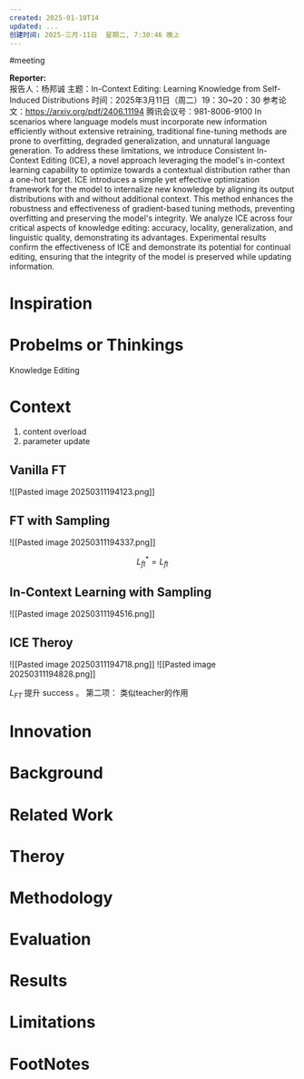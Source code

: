 ```yaml
---
created: 2025-01-10T14
updated: ...
创建时间: 2025-三月-11日  星期二, 7:30:46 晚上
---
```

#meeting 

**Reporter:**  
报告人：杨邦诚
主题：In-Context Editing: Learning Knowledge from Self-Induced Distributions
时间：2025年3月11日（周二）19：30~20：30
参考论文：https://arxiv.org/pdf/2406.11194
腾讯会议号：981-8006-9100
In scenarios where language models must incorporate new information efficiently without extensive retraining, traditional fine-tuning methods are prone to overfitting, degraded generalization, and unnatural language generation. To address these limitations, we introduce Consistent In-Context Editing (ICE), a novel approach leveraging the model's in-context learning capability to optimize towards a contextual distribution rather than a one-hot target. ICE introduces a simple yet effective optimization framework for the model to internalize new knowledge by aligning its output distributions with and without additional context. This method enhances the robustness and effectiveness of gradient-based tuning methods, preventing overfitting and preserving the model's integrity. We analyze ICE across four critical aspects of knowledge editing: accuracy, locality, generalization, and linguistic quality, demonstrating its advantages. Experimental results confirm the effectiveness of ICE and demonstrate its potential for continual editing, ensuring that the integrity of the model is preserved while updating information.
# Inspiration
# Probelms or Thinkings 
Knowledge Editing
# Context
1. content overload 
2.  parameter update


## Vanilla FT
![[Pasted image 20250311194123.png]]

## FT with Sampling 
![[Pasted image 20250311194337.png]]


$$
L_{ft}^{*}=L_{ft}
$$
## In-Context Learning with Sampling
![[Pasted image 20250311194516.png]]


## ICE Theroy
![[Pasted image 20250311194718.png]]
![[Pasted image 20250311194828.png]]

$L_{FT}$ 提升 success 。 
第二项： 类似teacher的作用


# Innovation

# Background
# Related Work
# Theroy
# Methodology
# Evaluation
# Results
# Limitations
# FootNotes
